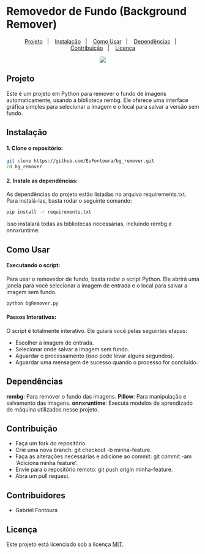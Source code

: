 # Removedor de Fundo (Background Remover)

  <p align="center">
    <a href="#-projeto">Projeto</a>&nbsp;&nbsp;&nbsp;|&nbsp;&nbsp;&nbsp;
    <a href="#-instalação">Instalação</a>&nbsp;&nbsp;&nbsp;|&nbsp;&nbsp;&nbsp;
    <a href="#-como-usar">Como Usar</a>&nbsp;&nbsp;&nbsp;|&nbsp;&nbsp;&nbsp;
    <a href="#-dependências">Dependências</a>&nbsp;&nbsp;&nbsp;|&nbsp;&nbsp;&nbsp;
    <a href="#-contribuição">Contribuição</a>&nbsp;&nbsp;&nbsp;|&nbsp;&nbsp;&nbsp;
    <a href="#-licença">Licença</a>
  </p>

  <p align="center">
    <img src="https://img.shields.io/static/v1?label=license&message=MIT&color=49AA26&labelColor=000000" />
  </p>

## Projeto
Este é um projeto em Python para remover o fundo de imagens automaticamente, usando a biblioteca rembg. Ele oferece uma interface gráfica simples para selecionar a imagem e o local para salvar a versão sem fundo.

## Instalação
#### 1. Clone o repositório:
```bash
git clone https://github.com/EuFontoura/bg_remover.git
cd bg_remover 
```

#### 2. Instale as dependências:

As dependências do projeto estão listadas no arquivo requirements.txt. Para instalá-las, basta rodar o seguinte comando:

```bash
pip install -r requirements.txt
```
Isso instalará todas as bibliotecas necessárias, incluindo rembg e onnxruntime.

## Como Usar
#### Executando o script:

Para usar o removedor de fundo, basta rodar o script Python. Ele abrirá uma janela para você selecionar a imagem de entrada e o local para salvar a imagem sem fundo.

```bash
python bgRemover.py
```
#### Passos Interativos:
O script é totalmente interativo. Ele guiará você pelas seguintes etapas:

- Escolher a imagem de entrada.
- Selecionar onde salvar a imagem sem fundo.
- Aguardar o processamento (isso pode levar alguns segundos).
- Aguardar uma mensagem de sucesso quando o processo for concluído.

##  Dependências
**rembg**: Para remover o fundo das imagens.
**Pillow**: Para manipulação e salvamento das imagens.
**onnxruntime**: Executa modelos de aprendizado de máquina utilizados nesse projeto.

## Contribuição

- Faça um fork do repositório.
- Crie uma nova branch: git checkout -b minha-feature.
- Faça as alterações necessárias e adicione ao commit: git commit -am 'Adiciona minha feature'.
- Envie para o repositório remoto: git push origin minha-feature.
- Abra um pull request.

## Contribuidores

- Gabriel Fontoura

## Licença
Este projeto está licenciado sob a licença [MIT](https://github.com/EuFontoura/bg_remover/blob/main/LICENSE).